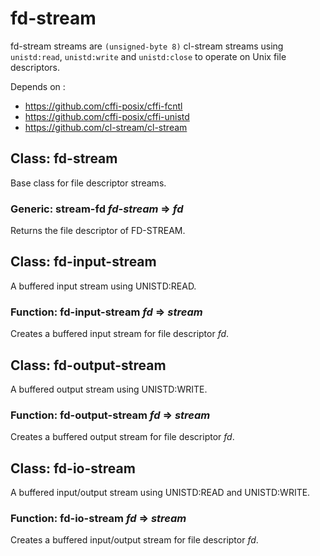 # fd-stream

fd-stream streams are `(unsigned-byte 8)` cl-stream streams
using `unistd:read`, `unistd:write` and `unistd:close` to
operate on Unix file descriptors.

Depends on :
- https://github.com/cffi-posix/cffi-fcntl
- https://github.com/cffi-posix/cffi-unistd
- https://github.com/cl-stream/cl-stream

## Class: fd-stream
Base class for file descriptor streams.

### Generic: stream-fd *fd-stream* => *fd*
Returns the file descriptor of FD-STREAM.

## Class: fd-input-stream
A buffered input stream using UNISTD:READ.

### Function: fd-input-stream *fd* => *stream*
Creates a buffered input stream for file descriptor *fd*.

## Class: fd-output-stream
A buffered output stream using UNISTD:WRITE.

### Function: fd-output-stream *fd* => *stream*
Creates a buffered output stream for file descriptor *fd*.

## Class: fd-io-stream
A buffered input/output stream using UNISTD:READ and UNISTD:WRITE.

### Function: fd-io-stream *fd* => *stream*
Creates a buffered input/output stream for file descriptor *fd*.
